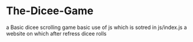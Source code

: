 # The-Dicee-Game
a Basic dicee scrolling game
basic use of js which is sotred in js/index.js 
a website on which after refress dicee rolls
